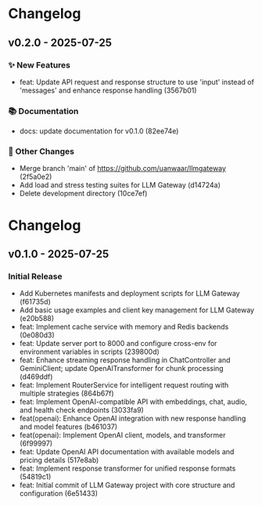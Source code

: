 # Changelog

## v0.2.0 - 2025-07-25

### ✨ New Features
- feat: Update API request and response structure to use 'input' instead of 'messages' and enhance response handling (3567b01)

### 📚 Documentation
- docs: update documentation for v0.1.0 (82ee74e)

### 🔧 Other Changes
- Merge branch 'main' of https://github.com/uanwaar/llmgateway (2f5a0e2)
- Add load and stress testing suites for LLM Gateway (d14724a)
- Delete development directory (10ce7ef)

# Changelog

## v0.1.0 - 2025-07-25

### Initial Release

- Add Kubernetes manifests and deployment scripts for LLM Gateway (f61735d)
- Add basic usage examples and client key management for LLM Gateway (e20b588)
- feat: Implement cache service with memory and Redis backends (0e080d3)
- feat: Update server port to 8000 and configure cross-env for environment variables in scripts (239800d)
- feat: Enhance streaming response handling in ChatController and GeminiClient; update OpenAITransformer for chunk processing (d469ddf)
- feat: Implement RouterService for intelligent request routing with multiple strategies (864b67f)
- feat: Implement OpenAI-compatible API with embeddings, chat, audio, and health check endpoints (3033fa9)
- feat(openai): Enhance OpenAI integration with new response handling and model features (b461037)
- feat(openai): Implement OpenAI client, models, and transformer (6f99997)
- feat: Update OpenAI API documentation with available models and pricing details (517e8ab)
- feat: Implement response transformer for unified response formats (54819c1)
- feat: Initial commit of LLM Gateway project with core structure and configuration (6e51433)
